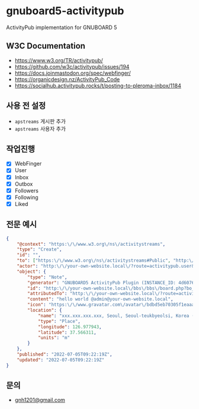 # gnuboard5-activitypub
ActivityPub implementation for GNUBOARD 5

## W3C Documentation
  * https://www.w3.org/TR/activitypub/
  * https://github.com/w3c/activitypub/issues/194
  * https://docs.joinmastodon.org/spec/webfinger/
  * https://organicdesign.nz/ActivityPub_Code
  * https://socialhub.activitypub.rocks/t/posting-to-pleroma-inbox/1184

## 사용 전 설정
  * `apstreams` 게시판 추가
  * `apstreams` 사용자 추가

## 작업진행
- [x] WebFinger
- [x] User
- [x] Inbox
- [x] Outbox
- [x] Followers
- [x] Following
- [x] Liked

## 전문 예시

```json
{
    "@context": "https:\/\/www.w3.org\/ns\/activitystreams",
    "type": "Create",
    "id": "",
    "to": ["https:\/\/www.w3.org\/ns\/activitystreams#Public", "http:\/\/your-own-website.local\/?route=activitypub.user&mb_id=admin"],
    "actor": "http:\/\/your-own-website.local\/?route=activitypub.user&mb_id=admin",
    "object": {
        "type": "Note",
        "generator": "GNUBOARD5 ActivityPub Plugin (INSTANCE_ID: 4d6076784cbd864ade7c746690d37051)",
        "id": "http:\/\/your-own-website.local\/bbs\/bbs\/board.php?bo_table=apstreams&wr_id=150",
        "attributedTo": "http:\/\/your-own-website.local\/?route=activitypub.user&mb_id=admin",
        "content": "hello world @admin@your-own-website.local",
        "icon": "https:\/\/www.gravatar.com\/avatar\/bdbd5eb70305f1eaaa0340687758676a",
        "location": {
            "name": "xxx.xxx.xxx.xxx, Seoul, Seoul-teukbyeolsi, Korea (Republic of), KR, 06030, +09:00",
            "type": "Place",
            "longitude": 126.977943,
            "latitude": 37.566311,
            "units": "m"
        }
    },
    "published": "2022-07-05T09:22:19Z",
    "updated": "2022-07-05T09:22:19Z"
}
```

## 문의
* gnh1201@gmail.com
